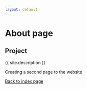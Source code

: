 ```yaml
---
layout: default
---
```

# About page

## Project
{{ site.description }}

Creating a second page to the website

[Back to index page](index.md)
